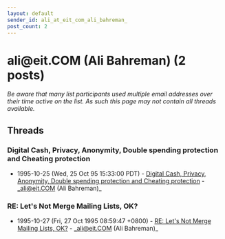 ```yaml
---
layout: default
sender_id: ali_at_eit_com_ali_bahreman_
post_count: 2
---
```


# ali<span>@</span>eit.COM (Ali Bahreman) (2 posts)

_Be aware that many list participants used multiple email addresses over their time active on the list. As such this page may not contain all threads available._

## Threads

### Digital Cash, Privacy, Anonymity, Double spending protection and Cheating protection
+ 1995-10-25 (Wed, 25 Oct 95 15:33:00 PDT) - [Digital Cash, Privacy, Anonymity, Double spending protection and Cheating protection](/archive/1995/10/183d034ab05ed0a1da9cf26b208e1858c9f7b3350b814be029c8dc2b064aa72f) - _ali@eit.COM (Ali Bahreman)_

### RE: Let's Not Merge Mailing Lists, OK?
+ 1995-10-27 (Fri, 27 Oct 1995 08:59:47 +0800) - [RE: Let's Not Merge Mailing Lists, OK?](/archive/1995/10/cf03ca9195bc970868a3f344d87f2fb5ecd04069989369db016942749b599b62) - _ali@eit.COM (Ali Bahreman)_

